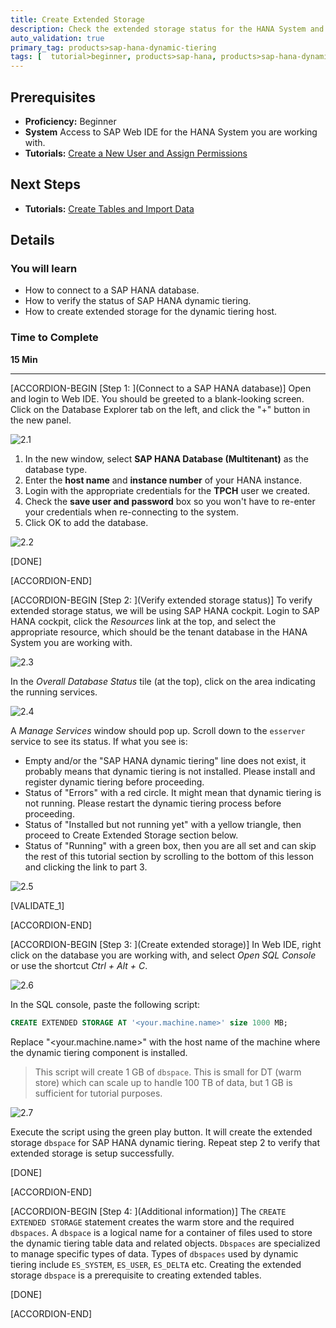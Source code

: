 ```yaml
---
title: Create Extended Storage
description: Check the extended storage status for the HANA System and creating extended storage to enable dynamic tiering.
auto_validation: true
primary_tag: products>sap-hana-dynamic-tiering
tags: [  tutorial>beginner, products>sap-hana, products>sap-hana-dynamic-tiering, products>sap-web-ide ]
---
```


## Prerequisites  
 - **Proficiency:** Beginner
 - **System** Access to SAP Web IDE for the HANA System you are working with.
 - **Tutorials:** [Create a New User and Assign Permissions](https://developers.sap.com/tutorials/hana-webide-dt-getting-started-1.html)

## Next Steps
 - **Tutorials:** [Create Tables and Import Data](https://developers.sap.com/tutorials/hana-webide-dt-getting-started-3.html)

## Details
### You will learn  
* How to connect to a SAP HANA database.
* How to verify the status of SAP HANA dynamic tiering.
* How to create extended storage for the dynamic tiering host.

### Time to Complete
**15 Min**

---

[ACCORDION-BEGIN [Step 1: ](Connect to a SAP HANA database)]
Open and login to Web IDE. You should be greeted to a blank-looking screen. Click on the Database Explorer tab on the left, and click the "+" button in the new panel.

![2.1](assets/hana-webide-dt-getting-started-cfd2bfa5.png)

1. In the new window, select **SAP HANA Database (Multitenant)** as the database type.
2. Enter the **host name** and **instance number** of your HANA instance.
3. Login with the appropriate credentials for the **TPCH** user we created.
4. Check the **save user and password** box so you won't have to re-enter your credentials when re-connecting to the system.
5. Click OK to add the database.

![2.2](assets/hana-webide-dt-getting-started-2d4e714e.png)

[DONE]

[ACCORDION-END]

[ACCORDION-BEGIN [Step 2: ](Verify extended storage status)]
To verify extended storage status, we will be using SAP HANA cockpit. Login to SAP HANA cockpit, click the *Resources* link at the top, and select the appropriate resource, which should be the tenant database in the HANA System you are working with.

![2.3](assets/hana-webide-dt-getting-started-df948257.png)

In the *Overall Database Status* tile (at the top), click on the area indicating the running services.

![2.4](assets/hana-webide-dt-getting-started-1da7c1f3.png)

A *Manage Services* window should pop up. Scroll down to the `esserver` service to see its status. If what you see is:

* Empty and/or the "SAP HANA dynamic tiering" line does not exist, it probably means that dynamic tiering is not installed. Please install and register dynamic tiering before proceeding.
* Status of "Errors" with a red circle. It might mean that dynamic tiering is not running. Please restart the dynamic tiering process before proceeding.
* Status of "Installed but not running yet" with a yellow triangle, then proceed to Create Extended Storage section below.
* Status of "Running" with a green box, then you are all set and can skip the rest of this tutorial section by scrolling to the bottom of this lesson and clicking the link to part 3.

![2.5](assets/hana-webide-dt-getting-started-2-8a148fdf.jpg)

[VALIDATE_1]

[ACCORDION-END]

[ACCORDION-BEGIN [Step 3: ](Create extended storage)]
In Web IDE, right click on the database you are working with, and select *Open SQL Console* or use the shortcut *Ctrl + Alt + C*.

![2.6](assets/hana-webide-dt-getting-started-3d2ecb5c.png)

In the SQL console, paste the following script:
```SQL
CREATE EXTENDED STORAGE AT '<your.machine.name>' size 1000 MB;
```
Replace "<your.machine.name>" with the host name of the machine where the dynamic tiering component is installed.

> This script will create 1 GB of `dbspace`. This is small for DT (warm store) which can scale up to handle 100 TB of data, but 1 GB is sufficient for tutorial purposes.

![2.7](assets/hana-webide-dt-getting-started-2-a74d1840.jpg)

Execute the script using the green play button. It will create the extended storage `dbspace` for SAP HANA dynamic tiering. Repeat step 2 to verify that extended storage is setup successfully.

[DONE]

[ACCORDION-END]

[ACCORDION-BEGIN [Step 4: ](Additional information)]
The `CREATE EXTENDED STORAGE` statement creates the warm store and the required `dbspaces`. A `dbspace` is a logical name for a container of files used to store the dynamic tiering table data and related objects. `Dbspaces` are specialized to manage specific types of data. Types of `dbspaces` used by dynamic tiering include `ES_SYSTEM`, `ES_USER`, `ES_DELTA` etc. Creating the extended storage `dbspace` is a prerequisite to creating extended tables.

[DONE]

[ACCORDION-END]

